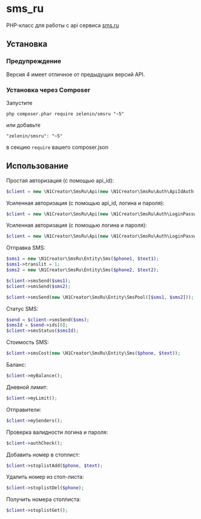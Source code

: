 # sms_ru

PHP-класс для работы с api сервиса [sms.ru](http://sms.ru)

## Установка

### Предупреждение

Версия 4 имеет отличное от предыдущих версий API.

### Установка через Composer

Запустите

```
php composer.phar require zelenin/smsru "~5"
```

или добавьте

```
"zelenin/smsru": "~5"
```

в секцию ```require``` вашего composer.json

## Использование

Простая авторизация (с помощью api_id):

```php
$client = new \N1Creator\SmsRu\Api(new \N1Creator\SmsRu\Auth\ApiIdAuth($apiId), new \N1Creator\SmsRu\Client\Client());
```

Усиленная авторизация (с помощью api_id, логина и пароля):

```php
$client = new \N1Creator\SmsRu\Api(new \N1Creator\SmsRu\Auth\LoginPasswordSecureAuth($login, $password, $apiId), new \N1Creator\SmsRu\Client\Client());
```

Усиленная авторизация (с помощью логина и пароля):

```php
$client = new \N1Creator\SmsRu\Api(new \N1Creator\SmsRu\Auth\LoginPasswordAuth($login, $password), new \N1Creator\SmsRu\Client\Client());
```

Отправка SMS:

```php
$sms1 = new \N1Creator\SmsRu\Entity\Sms($phone1, $text1);
$sms1->translit = 1;
$sms2 = new \N1Creator\SmsRu\Entity\Sms($phone2, $text2);

$client->smsSend($sms1);
$client->smsSend($sms2);

$client->smsSend(new \N1Creator\SmsRu\Entity\SmsPool([$sms1, $sms2]));
```

Статус SMS:

```php
$send = $client->smsSend($sms);
$smsId = $send->ids[0];
$client->smsStatus($smsId);
```

Стоимость SMS:

```php
$client->smsCost(new \N1Creator\SmsRu\Entity\Sms($phone, $text));
```

Баланс:

```php
$client->myBalance();
```

Дневной лимит:

```php
$client->myLimit();
```

Отправители:

```php
$client->mySenders();
```

Проверка валидности логина и пароля:

```php
$client->authCheck();
```

Добавить номер в стоплист:

```php
$client->stoplistAdd($phone, $text);
```

Удалить номер из стоп-листа:

```php
$client->stoplistDel($phone);
```

Получить номера стоплиста:

```php
$client->stoplistGet();
```
